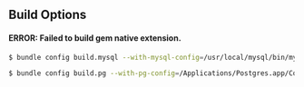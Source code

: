 ##  Build Options

#### ERROR: Failed to build gem native extension.

```bash
$ bundle config build.mysql --with-mysql-config=/usr/local/mysql/bin/mysql_config

$ bundle config build.pg --with-pg-config=/Applications/Postgres.app/Contents/Versions/9.4/bin/pg_config
```
